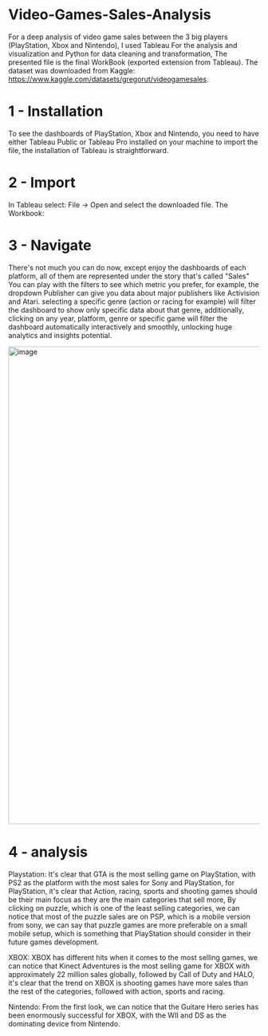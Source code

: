 # Video-Games-Sales-Analysis
For a deep analysis of video game sales between the 3 big players (PlayStation, Xbox and Nintendo), I used Tableau For the analysis and visualization and Python for data cleaning and transformation, The presented file is the final WorkBook (exported extension from Tableau).
The dataset was downloaded from Kaggle: https://www.kaggle.com/datasets/gregorut/videogamesales.

# 1 - Installation
To see the dashboards of PlayStation, Xbox and Nintendo, you need to have either Tableau Public or Tableau Pro installed on your machine to import the file, the installation of Tableau is straightforward.

# 2 - Import
In Tableau select: File -> Open
and select the downloaded file.
The Workbook: 


# 3 - Navigate 
There's not much you can do now, except enjoy the dashboards of each platform, all of them are represented under the story that's called "Sales"
You can play with the filters to see which metric you prefer, for example, the dropdown Publisher can give you data about major publishers like Activision and Atari.
selecting a specific genre (action or racing for example) will filter the dashboard to show only specific data about that genre, additionally, clicking on any year, platform, genre or specific game will filter the dashboard automatically interactively and smoothly, unlocking huge analytics and insights potential.

<img width="958" alt="image" src="https://github.com/abdou998/Video-Games-Sales-Analysis/assets/26728412/3cb3cd7c-2cd5-4ce7-85b7-1ee0685ae44c">

# 4 - analysis

Playstation:
It's clear that GTA is the most selling game on PlayStation, with PS2 as the platform with the most sales for Sony and PlayStation, for PlayStation, it's clear that Action, racing, sports and shooting games should be their main focus as they are the main categories that sell more, By clicking on puzzle, which is one of the least selling categories, we can notice that most of the puzzle sales are on PSP, which is a mobile version from sony, we can say that puzzle games are more preferable on a small mobile setup, which is something that PlayStation should consider in their future games development.

XBOX:
XBOX has different hits when it comes to the most selling games, we can notice that Kinect Adventures is the most selling game for XBOX with approximately 22 million sales globally, followed by Call of Duty and HALO, it's clear that the trend on XBOX is shooting games have more sales than the rest of the categories, followed with action, sports and racing.

Nintendo:
From the first look, we can notice that the Guitare Hero series has been enormously successful for XBOX, with the WII and DS as the dominating device from Nintendo.
